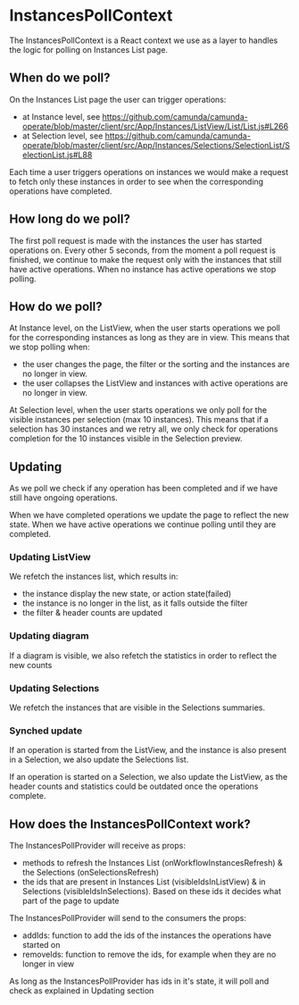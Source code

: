 # InstancesPollContext

The InstancesPollContext is a React context we use as a layer to handles the logic for polling on Instances List page.

## When do we poll?

On the Instances List page the user can trigger operations:
- at Instance level, see https://github.com/camunda/camunda-operate/blob/master/client/src/App/Instances/ListView/List/List.js#L266
- at Selection level, see https://github.com/camunda/camunda-operate/blob/master/client/src/App/Instances/Selections/SelectionList/SelectionList.js#L88

Each time a user triggers operations on instances we would make a request to fetch only these instances in order to see when the corresponding operations have completed.

## How long do we poll?
The first poll request is made with the instances the user has started operations on. Every other 5 seconds, from the moment a poll request is finished, we continue to make the request only with the instances that still have active operations. When no instance has active operations we stop polling.

## How do we poll?
At Instance level, on the ListView, when the user starts operations we poll for the corresponding instances as long as they are in view. This means that we stop polling when:
- the user changes the page, the filter or the sorting and the instances are no longer in view.
- the user collapses the ListView and instances with active operations are no longer in view.

At Selection level, when the user starts operations we only poll for the visible instances per selection (max 10 instances). This means that if a selection has 30 instances and we retry all, we only check for operations completion for the 10 instances visible in the Selection preview.

## Updating
As we poll we check if any operation has been completed and if we have still have ongoing operations.

When we have completed operations we update the page to reflect the new state.
When we have active operations we continue polling until they are completed.

### Updating ListView
We refetch the instances list, which results in:
- the instance display the new state, or action state(failed)
- the instance is no longer in the list, as it falls outside the filter
- the filter & header counts are updated

### Updating diagram
If a diagram is visible, we also refetch the statistics in order to reflect the new counts

### Updating Selections
We refetch the instances that are visible in the Selections summaries.

### Synched update
If an operation is started from the ListView, and the instance is also present in a Selection, we also update the Selections list.

If an operation is started on a Selection, we also update the ListView, as the header counts and statistics could be outdated once the operations complete.

## How does the InstancesPollContext work?

The InstancesPollProvider will receive as props:
- methods to refresh the Instances List (onWorkflowInstancesRefresh) & the Selections (onSelectionsRefresh)
- the ids that are present in Instances List (visibleIdsInListView) & in Selections (visibleIdsInSelections). Based on these ids it decides what part of the page to update

The InstancesPollProvider will send to the consumers the props:
- addIds: function to add the ids of the instances the operations have started on
- removeIds: function to remove the ids, for example when they are no longer in view

As long as the InstancesPollProvider has ids in it's state, it will poll and check as explained in Updating section
